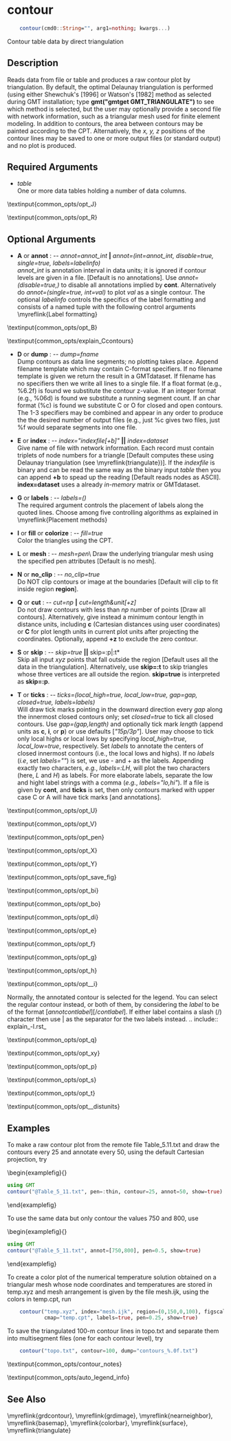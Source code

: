 # contour

```julia
	contour(cmd0::String="", arg1=nothing; kwargs...)
```

Contour table data by direct triangulation


Description
-----------

Reads data from file or table and produces a raw contour plot by triangulation. By default,
the optimal Delaunay triangulation is performed (using either Shewchuk's [1996] or Watson's
[1982] method as selected during GMT installation; type **gmt("gmtget GMT_TRIANGULATE")**
to see which method is selected, but the user may optionally provide a second file with
network information, such as a triangular mesh used for finite element modeling. In addition
to contours, the area between contours may be painted according to the CPT. Alternatively,
the *x, y, z* positions of the contour lines may be saved to one or more output files
(or standard output) and no plot is produced.

Required Arguments
------------------

- *table*\
    One or more data tables holding a number of data columns.

\textinput{common_opts/opt_J}

\textinput{common_opts/opt_R}


Optional Arguments
------------------

- **A** or **annot** : -- *annot=annot\_int* **|** *annot=(int=annot\_int, disable=true, single=true, labels=labelinfo)*\
  *annot\_int* is annotation interval in data units; it is ignored if contour levels are given in a file.
  [Default is no annotations]. Use *annot=(disable=true,)* to disable all annotations implied by **cont**.
  Alternatively do *annot=(single=true, int=val)* to plot *val* as a single contour. The optional *labelinfo* controls the specifics of the label formatting and consists of a named tuple with the following control arguments \myreflink{Label formatting}

\textinput{common_opts/opt_B}

\textinput{common_opts/explain_Ccontours}

- **D** or **dump** : -- *dump=fname*\
  Dump contours as data line segments; no plotting takes place. Append filename template which may contain
  C-format specifiers. If no filename template is given we return the result in a GMTdataset. If filename has no
  specifiers then we write all lines to a single file. If a float format (e.g., %6.2f) is found we substitute
  the contour z-value. If an integer format (e.g., %06d) is found we substitute a running segment count. If
  an char format (%c) is found we substitute C or O for closed and open contours. The 1-3 specifiers may be
  combined and appear in any order to produce the the desired number of output files (e.g., just %c gives
  two files, just %f would separate segments into one file.

- **E** or **index** : -- *index="indexfile[+b]"* **||** *index=dataset*\
  Give name of file with network information. Each record must contain triplets of node numbers for
  a triangle [Default computes these using Delaunay triangulation (see \myreflink{triangulate})].
  If the *indexfile* is binary and can be read the same way as the binary input *table* then you
  can append **+b** to spead up the reading [Default reads nodes as ASCII]. **index=dataset**
  uses a already *in-memory* matrix or GMTdataset.

- **G** or **labels** : -- *labels=()*\
  The required argument controls the placement of labels along the quoted lines. Choose among five
  controlling algorithms as explained in \myreflink{Placement methods}

- **I** or **fill** or **colorize** : -- *fill=true*\
  Color the triangles using the CPT.

- **L** or **mesh** : -- *mesh=pen*\ 
  Draw the underlying triangular mesh using the specified pen attributes [Default is no mesh].

- **N** or **no_clip** : -- *no_clip=true*\
  Do NOT clip contours or image at the boundaries [Default will clip to fit inside region **region**].

- **Q** or **cut** : -- *cut=np* **|** *cut=length&unit[+z]*\
  Do not draw contours with less than *np* number of points [Draw all contours]. Alternatively, give
  instead a minimum contour length in distance units, including **c** (Cartesian distances using user
  coordinates) or **C** for plot length units in current plot units after projecting the coordinates.
  Optionally, append **+z** to exclude the zero contour.

- **S** or **skip** : -- *skip=true* **||** skip=:p|:t*\
  Skip all input *xyz* points that fall outside the region [Default uses all the data in the
  triangulation]. Alternatively, use **skip=:t** to skip triangles whose three vertices are
  all outside the region.  **skip=true** is interpreted as **skip=:p**.

- **T** or **ticks** : -- *ticks=(local\_high=true, local\_low=true, gap=gap, closed=true, labels=labels)*\
  Will draw tick marks pointing in the downward direction every *gap* along the innermost closed contours only;
  set *closed=true* to tick all closed contours. Use *gap=(gap,length)* and optionally tick mark *length*
  (append units as **c**, **i**, or **p**) or use defaults [*"15p/3p"*]. User may choose to tick only local
  highs or local lows by specifying *local\_high=true*, *local\_low=true*, respectively. Set *labels* to
  annotate the centers of closed innermost contours (i.e., the local lows and highs). If no *labels* (*i.e*,
  set *labels=""*) is set, we use - and + as the labels. Appending exactly two characters, *e.g.*, *labels=:LH*,
  will plot the two characters (here, *L* and *H*) as labels. For more elaborate labels, separate the low and hight
  label strings with a comma (*e.g.*, *labels="lo,hi"*). If a file is given by **cont**, and **ticks** is set,
  then only contours marked with upper case C or A will have tick marks [and annotations]. 

\textinput{common_opts/opt_U}

\textinput{common_opts/opt_V}

\textinput{common_opts/opt_pen}

\textinput{common_opts/opt_X}

\textinput{common_opts/opt_Y}

\textinput{common_opts/opt_save_fig}

\textinput{common_opts/opt_bi}

\textinput{common_opts/opt_bo}

\textinput{common_opts/opt_di}

\textinput{common_opts/opt_e}

\textinput{common_opts/opt_f}

\textinput{common_opts/opt_g}

\textinput{common_opts/opt_h}

\textinput{common_opts/opt__i}

Normally, the annotated contour is selected for the legend. You can select the regular contour instead, or both of them, by considering the *label* to be of the format [*annotcontlabel*][/*contlabel*]. If either label contains a slash (/) character then use | as the separator for the two labels instead.
.. include:: explain_-l.rst_

\textinput{common_opts/opt_q}

\textinput{common_opts/opt_xy}

\textinput{common_opts/opt_p}

\textinput{common_opts/opt_s}

\textinput{common_opts/opt_t}

\textinput{common_opts/opt__distunits}

Examples
--------

To make a raw contour plot from the remote file Table_5.11.txt and draw the
contours every 25 and annotate every 50, using the default Cartesian projection, try

\begin{examplefig}{}
```julia
using GMT
contour("@Table_5_11.txt", pen=:thin, contour=25, annot=50, show=true)
```
\end{examplefig}

To use the same data but only contour the values 750 and 800, use

\begin{examplefig}{}
```julia
using GMT
contour("@Table_5_11.txt", annot=[750,800], pen=0.5, show=true)
```
\end{examplefig}

To create a color plot of the numerical temperature solution obtained on a triangular mesh
whose node coordinates and temperatures are stored in temp.xyz and mesh arrangement is given
by the file mesh.ijk, using the colors in temp.cpt, run

```julia
    contour("temp.xyz", index="mesh.ijk", region=(0,150,0,100), figscale=0.25,
            cmap="temp.cpt", labels=true, pen=0.25, show=true)
```

To save the triangulated 100-m contour lines in topo.txt and separate
them into multisegment files (one for each contour level), try

```julia
    contour("topo.txt", contour=100, dump="contours_%.0f.txt")
```

\textinput{common_opts/contour_notes}

\textinput{common_opts/auto_legend_info}

See Also
--------

\myreflink{grdcontour},
\myreflink{grdimage},
\myreflink{nearneighbor},
\myreflink{basemap}, \myreflink{colorbar},
\myreflink{surface},
\myreflink{triangulate}
